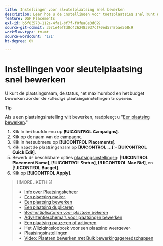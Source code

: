 ```yaml
---
title: Instellingen voor sleutelplaatsing snel bewerken
description: Leer hoe u de instellingen voor toetsplaatsing snel kunt wijzigen.
feature: DSP Placements
exl-id: b5f83573-112a-4fa1-9f7f-f0fea8e3d079
source-git-commit: 3071e4ef8d0c4262483937cf70ed5747bae568c9
workflow-type: tm+mt
source-wordcount: '121'
ht-degree: 0%

---
```


# Instellingen voor sleutelplaatsing snel bewerken

<!-- Some placements don't have this option. Clarify which placement types aren't eligible -- is it PG placements, or all placements using private inventory? And anything else? -->

U kunt de plaatsingsnaam, de status, het maximumbod en het budget bewerken zonder de volledige plaatsingsinstellingen te openen.

>[!TIP]
>
> Als u een plaatsingsinstelling wilt bewerken, raadpleegt u &quot;[Een plaatsing bewerken](/help/dsp/campaign-management/placements/placement-edit.md).&quot;

1. Klik in het hoofdmenu op **[!UICONTROL Campaigns]**.
1. Klik op de naam van de campagne.
1. Klik in het submenu op **[!UICONTROL Placements]**.
1. Klik naast de plaatsingsnaam op  **[!UICONTROL ...]** > **[!UICONTROL Quick Edit]**.
1. Bewerk de beschikbare opties [plaatsingsinstellingen](placement-settings.md):  **[!UICONTROL Placement Name]**, **[!UICONTROL Status]**, **[!UICONTROL Max Bid]**, en **[!UICONTROL Budget]**.
1. Klik op **[!UICONTROL Apply]**.

>[!MORELIKETHIS]
>
>* [Info over Plaatsingsbeheer](placement-about.md)
>* [Een plaatsing maken](placement-create.md)
>* [Een plaatsing bewerken](placement-edit.md)
>* [Een plaatsing dupliceren](placement-duplicate.md)
>* [Bodmultiplicatoren voor plaatsen beheren](placement-manage-bid-multipliers.md)
>* [Advertentieschema&#39;s voor plaatsingen bewerken](placement-edit-ad-schedule.md)
>* [Een plaatsing pauzeren of activeren](placement-pause-activate.md)
>* [Het Wijzigingslogboek voor een plaatsing weergeven](placement-change-log.md)
>* [Plaatsingsinstellingen](placement-settings.md)
>* [Video: Plaatsen bewerken met Bulk bewerkingsgereedschappen](https://experienceleague.adobe.com/docs/advertising-learn/tutorials/dsp/bulk-edit-placement-tools.html)
